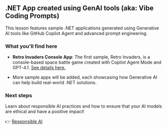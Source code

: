 ## .NET App created using GenAI tools (aka: Vibe Coding Prompts)

This lesson features sample .NET applications generated using Generative AI tools like GitHub Copilot Agent and advanced prompt engineering.

### What you'll find here

- **Retro Invaders Console App**: The first sample, Retro Invaders, is a console-based space battle game created with Copilot Agent Mode and GPT-4.1. [See details here.](./SpaceAINet/README.md)

- More sample apps will be added, each showcasing how Generative AI can help build real-world .NET solutions.

### Next steps

Learn about responsible AI practices and how to ensure that your AI models are ethical and have a positive impact!

👉 [Responsible AI](../09-ResponsibleGenAI/readme.md)
